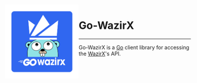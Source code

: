 <img style="float:left;" width="200" src="./assets/logo.png">  

# Go-WazirX
___

Go-WazirX is a [Go](http://golang.org/) client library for accessing the [WazirX](https://wazirx.com/)'s API.
